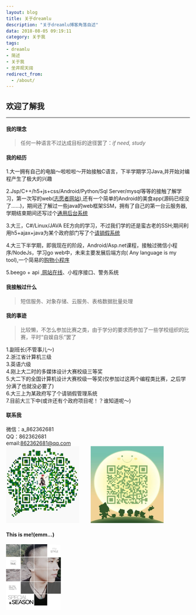 ```yaml
---
layout: blog
title: 关于dreamlu
description: "关于dreamlu博客角落自述"
data: 2018-08-05 09:19:11
category: 关于我
tags: 
- dreamlu
- 简述
- 关于我
- 坐井观天阔
redirect_from:
  - /about/
---
```


## 欢迎了解我
---
#### 我的理念
> 任何一种语言不过达成目标的途径罢了：<i>if need, study</i>

#### 我的经历

1.大一拥有自己的电脑～啦啦啦～开始接触C语言，下半学期学习Java,并开始对编程产生了极大的兴趣

2.Jsp/C++/h5+js+css/Android/Python/Sql Server/mysql等等的接触了解学习，第一次写的web([志愿者网站](https://github.com/Dreamlu/volunteer)),还有一个简单的Android的美食app(源码已经没了......)，期间还了解过一些java的web框架SSM，拥有了自己的第一台云服务器,学期结束期间还写过个[通用后台系统](https://github.com/Dreamlu/common-system)

3.大三，C#/Linux/JAVA EE方向的学习，不过我们学的还是蛮古老的SSH;期间利用h5+ajax+java为某个政府部门写了个[请销假系统](https://github.com/Dreamlu/askforleave)

4.大三下半学期，即我现在的阶段，Android/Asp.net课程，接触过微信小程序/NodeJs，学习go web中，未来主要发展后端方向( Any language is my tool),一个简易的[购物小程序](https://github.com/Dreamlu/yq_shop)

5.beego + api ,[网站在线](http://hmeistyle.com)、小程序接口、警务系统

#### 我接触过什么
> 短信服务、对象存储、云服务、表格数据批量处理


#### 我的事迹
> 比较懒，不怎么参加比赛之类，由于学分的要求而参加了一些学校组织的比赛，平时“自娱自乐”罢了

1.副班长(不管事儿～)<br>
2.浙江省计算机三级<br>
3.英语六级<br>
4.刚上大二时的多媒体设计大赛校级三等奖<br>
5.大二下的全国计算机设计大赛校级一等奖(仅参加过这两个编程类比赛，之后学分满了也就没必要了)<br>
6.大三上为某政府写了个请销假管理系统<br>
7.目前大三下中(或许还有个政府项目呢！？谁知道呢～)<br>

#### 联系我
微信：a_862362681<br>
QQ：862362681<br>
email:862362681@qq.com<br>
<img src="./img/mywechat.JPG" alt="this is me!" width="200" height="210" >&nbsp;&nbsp;&nbsp;&nbsp;&nbsp;&nbsp;&nbsp;&nbsp;<img src="./img/myqq.JPG" alt="this is me!" width="200" height="210" >

#### This is me!(emm...)
<img src="./img/myphoto.jpg" alt="this is me!" width="150" height="180" >
